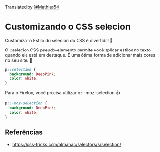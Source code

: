 Translated by [@Mathias54](https://github.com/Mathias54)

# Customizando o CSS selecion

Customizar o Estilo do selecion do CSS é divertido!  🎉

O ::selecion CSS pseudo-elemento permite você aplicar estilos no texto quando ele está em destaque. É uma ótima forma de adicionar mais cores no seu site. 💃

```css
p::selection {
  background: DeepPink;
  color: white;
}
```

Para o Firefox, você precisa utilizar o ::-moz-selection 👍

```css
p::-moz-selection {
  background: DeepPink;
  color: white;
}
```

## Referências

- https://css-tricks.com/almanac/selectors/s/selection/
